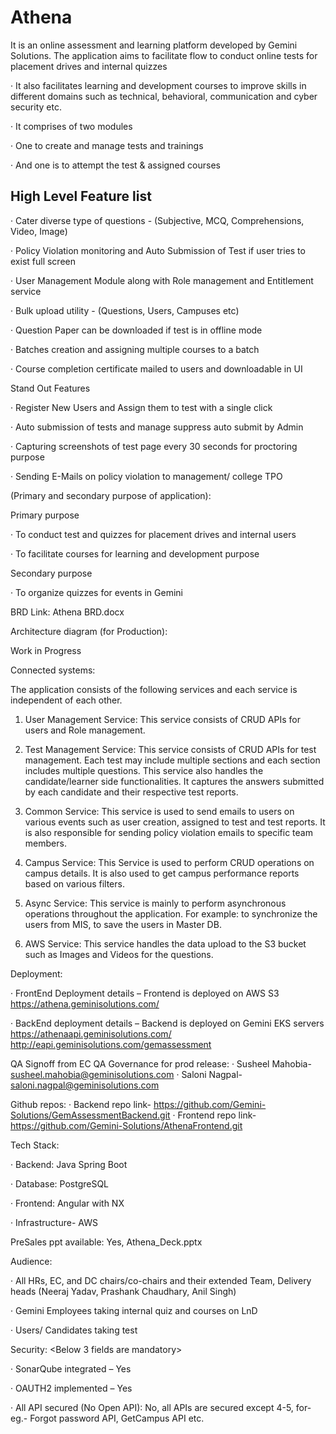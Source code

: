 # Athena

It is an online assessment and learning platform developed by Gemini Solutions.
The application aims to facilitate flow to conduct online tests for placement drives and internal quizzes

· It also facilitates learning and development courses to improve skills in different domains such as technical, behavioral, communication and cyber security etc.

· It comprises of two modules

· One to create and manage tests and trainings

· And one is to attempt the test & assigned courses


## High Level Feature list

· Cater diverse type of questions - (Subjective, MCQ, Comprehensions, Video, Image)

· Policy Violation monitoring and Auto Submission of Test if user tries to exist full screen

· User Management Module along with Role management and Entitlement service

· Bulk upload utility - (Questions, Users, Campuses etc)

· Question Paper can be downloaded if test is in offline mode

· Batches creation and assigning multiple courses to a batch

· Course completion certificate mailed to users and downloadable in UI


Stand Out Features

· Register New Users and Assign them to test with a single click

· Auto submission of tests and manage suppress auto submit by Admin

· Capturing screenshots of test page every 30 seconds for proctoring purpose

· Sending E-Mails on policy violation to management/ college TPO


(Primary and secondary purpose of application):

Primary purpose

· To conduct test and quizzes for placement drives and internal users

· To facilitate courses for learning and development purpose


Secondary purpose

· To organize quizzes for events in Gemini

BRD Link: Athena BRD.docx


Architecture diagram (for Production):


Work in Progress


Connected systems:

The application consists of the following services and each service is independent of each other.

1. User Management Service: This service consists of CRUD APIs for users and Role management.

2. Test Management Service: This service consists of CRUD APIs for test management. Each test may include multiple sections and each section includes multiple questions. This service also handles the candidate/learner side functionalities. It captures the answers submitted by each candidate and their respective test reports.

3. Common Service: This service is used to send emails to users on various events such as user creation, assigned to test and test reports. It is also responsible for sending policy violation emails to specific team members.

4. Campus Service: This Service is used to perform CRUD operations on campus details. It is also used to get campus performance reports based on various filters.

5. Async Service: This service is mainly to perform asynchronous operations throughout the application. For example: to synchronize the users from MIS, to save the users in Master DB.

6. AWS Service: This service handles the data upload to the S3 bucket such as Images and Videos for the questions.


Deployment: <For PROD>

· FrontEnd Deployment details – Frontend is deployed on AWS S3 https://athena.geminisolutions.com/

· BackEnd deployment details – Backend is deployed on Gemini EKS servers https://athenaapi.geminisolutions.com/ http://eapi.geminisolutions.com/gemassessment


QA Signoff from EC QA Governance for prod release: · Susheel Mahobia- susheel.mahobia@geminisolutions.com · Saloni Nagpal- saloni.nagpal@geminisolutions.com


Github repos: · Backend repo link- https://github.com/Gemini-Solutions/GemAssessmentBackend.git · Frontend repo link- https://github.com/Gemini-Solutions/AthenaFrontend.git


Tech Stack:

· Backend: Java Spring Boot

· Database: PostgreSQL

· Frontend: Angular with NX

· Infrastructure- AWS

PreSales ppt available: Yes, Athena_Deck.pptx

Audience:

· All HRs, EC, and DC chairs/co-chairs and their extended Team, Delivery heads (Neeraj Yadav, Prashank Chaudhary, Anil Singh)

· Gemini Employees taking internal quiz and courses on LnD

· Users/ Candidates taking test


Security: <Below 3 fields are mandatory>

· SonarQube integrated – Yes

· OAUTH2 implemented – Yes

· All API secured (No Open API): No, all APIs are secured except 4-5, for-eg.- Forgot password API, GetCampus API etc.


